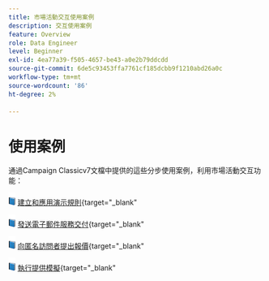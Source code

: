```yaml
---
title: 市場活動交互使用案例
description: 交互使用案例
feature: Overview
role: Data Engineer
level: Beginner
exl-id: 4ea77a39-f505-4657-be43-a0e2b79ddcdd
source-git-commit: 6de5c93453ffa7761cf185dcbb9f1210abd26a0c
workflow-type: tm+mt
source-wordcount: '86'
ht-degree: 2%

---
```


# 使用案例

通過Campaign Classicv7文檔中提供的這些分步使用案例，利用市場活動交互功能：

![](../assets/do-not-localize/book.png) [建立和應用演示規則](https://experienceleague.adobe.com/docs/campaign-classic/using/managing-offers/case-study/presentation-rules.html){target=&quot;_blank&quot;

![](../assets/do-not-localize/book.png) [發送電子郵件服務交付](https://experienceleague.adobe.com/docs/campaign-classic/using/managing-offers/case-study/offers-on-an-outbound-channel.html){target=&quot;_blank&quot;

![](../assets/do-not-localize/book.png) [向匿名訪問者提出報價](https://experienceleague.adobe.com/docs/campaign-classic/using/managing-offers/case-study/offers-on-an-outbound-channel.html){target=&quot;_blank&quot;

![](../assets/do-not-localize/book.png) [執行提供模擬](https://experienceleague.adobe.com/docs/campaign-classic/using/managing-offers/case-study/offers-on-an-outbound-channel.html){target=&quot;_blank&quot;
